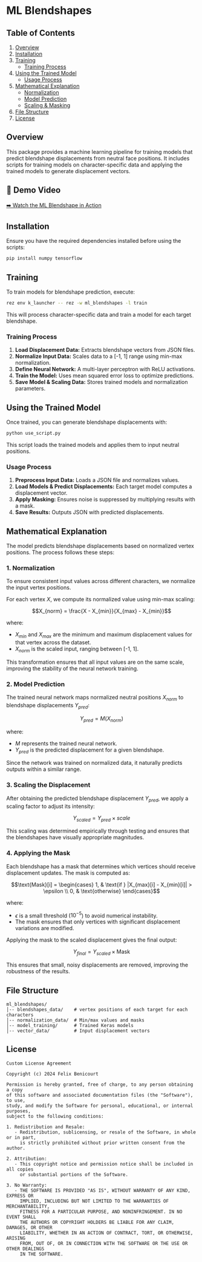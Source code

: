 # ML Blendshapes

## Table of Contents
1. [Overview](#overview)
2. [Installation](#installation)
3. [Training](#training)
   - [Training Process](#training-process)
4. [Using the Trained Model](#using-the-trained-model)
   - [Usage Process](#usage-process)
5. [Mathematical Explanation](#mathematical-explanation)
   - [Normalization](#normalization)
   - [Model Prediction](#model-prediction)
   - [Scaling & Masking](#scaling--masking)
6. [File Structure](#file-structure)
7. [License](#license)

## Overview
This package provides a machine learning pipeline for training models that predict blendshape displacements from neutral face positions. It includes scripts for training models on character-specific data and applying the trained models to generate displacement vectors.

## 🎥 Demo Video  
[➡️ Watch the ML Blendshape in Action](https://vimeo.com/1050592377)

## Installation
Ensure you have the required dependencies installed before using the scripts:
```sh
pip install numpy tensorflow
```

## Training
To train models for blendshape prediction, execute:
```sh
rez env k_launcher -- rez -w ml_blendshapes -l train
```
This will process character-specific data and train a model for each target blendshape.

### Training Process
1. **Load Displacement Data:** Extracts blendshape vectors from JSON files.
2. **Normalize Input Data:** Scales data to a [-1, 1] range using min-max normalization.
3. **Define Neural Network:** A multi-layer perceptron with ReLU activations.
4. **Train the Model:** Uses mean squared error loss to optimize predictions.
5. **Save Model & Scaling Data:** Stores trained models and normalization parameters.

## Using the Trained Model
Once trained, you can generate blendshape displacements with:
```sh
python use_script.py
```
This script loads the trained models and applies them to input neutral positions.

### Usage Process
1. **Preprocess Input Data:** Loads a JSON file and normalizes values.
2. **Load Models & Predict Displacements:** Each target model computes a displacement vector.
3. **Apply Masking:** Ensures noise is suppressed by multiplying results with a mask.
4. **Save Results:** Outputs JSON with predicted displacements.

## Mathematical Explanation

The model predicts blendshape displacements based on normalized vertex positions. The process follows these steps:

### **1. Normalization**
To ensure consistent input values across different characters, we normalize the input vertex positions.

For each vertex $X$, we compute its normalized value using min-max scaling:

```math
X_{norm} = \frac{X - X_{min}}{X_{max} - X_{min}}
```

where:
- $X_{min}$ and $X_{max}$ are the minimum and maximum displacement values for that vertex across the dataset.
- $X_{norm}$ is the scaled input, ranging between [-1, 1].

This transformation ensures that all input values are on the same scale, improving the stability of the neural network training.

### **2. Model Prediction**
The trained neural network maps normalized neutral positions $X_{norm}$ to blendshape displacements $Y_{pred}$:

```math
Y_{pred} = M(X_{norm})
```

where:
- $M$ represents the trained neural network.
- $Y_{pred}$ is the predicted displacement for a given blendshape.

Since the network was trained on normalized data, it naturally predicts outputs within a similar range.

### **3. Scaling the Displacement**
After obtaining the predicted blendshape displacement $Y_{pred}$, we apply a scaling factor to adjust its intensity:

```math
Y_{scaled} = Y_{pred} \times scale
```

This scaling was determined empirically through testing and ensures that the blendshapes have visually appropriate magnitudes.

### **4. Applying the Mask**
Each blendshape has a mask that determines which vertices should receive displacement updates. The mask is computed as:

```math
\text{Mask}[i] = \begin{cases} 
1, & \text{if } |X_{max}[i] - X_{min}[i]| > \epsilon \\
0, & \text{otherwise}
\end{cases}
```

where:
- $\epsilon$ is a small threshold ($10^{-5}$) to avoid numerical instability.
- The mask ensures that only vertices with significant displacement variations are modified.

Applying the mask to the scaled displacement gives the final output:

```math
Y_{final} = Y_{scaled} \times \text{Mask}
```

This ensures that small, noisy displacements are removed, improving the robustness of the results.


## File Structure
```
ml_blendshapes/
│-- blendshapes_data/    # vertex positions of each target for each characters
│-- normalization_data/  # Min/max values and masks
│-- model_training/      # Trained Keras models
│-- vector_data/         # Input displacement vectors
```

## License
```text
Custom License Agreement

Copyright (c) 2024 Felix Benicourt

Permission is hereby granted, free of charge, to any person obtaining a copy
of this software and associated documentation files (the "Software"), to use,
study, and modify the Software for personal, educational, or internal purposes,
subject to the following conditions:

1. Redistribution and Resale:
   - Redistribution, sublicensing, or resale of the Software, in whole or in part, 
     is strictly prohibited without prior written consent from the author.

2. Attribution:
   - This copyright notice and permission notice shall be included in all copies 
     or substantial portions of the Software.

3. No Warranty:
   - THE SOFTWARE IS PROVIDED "AS IS", WITHOUT WARRANTY OF ANY KIND, EXPRESS OR 
     IMPLIED, INCLUDING BUT NOT LIMITED TO THE WARRANTIES OF MERCHANTABILITY, 
     FITNESS FOR A PARTICULAR PURPOSE, AND NONINFRINGEMENT. IN NO EVENT SHALL 
     THE AUTHORS OR COPYRIGHT HOLDERS BE LIABLE FOR ANY CLAIM, DAMAGES, OR OTHER 
     LIABILITY, WHETHER IN AN ACTION OF CONTRACT, TORT, OR OTHERWISE, ARISING 
     FROM, OUT OF, OR IN CONNECTION WITH THE SOFTWARE OR THE USE OR OTHER DEALINGS 
     IN THE SOFTWARE.
```

